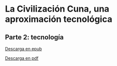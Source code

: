 # La Civilización Cuna, una aproximación tecnológica
## Parte 2: tecnología

[Descarga en epub](https://drive.google.com/file/d/1RqRkvsCmWb2wO4lN50A3OS4KcEWbQrBG/view?usp=share_link)

[Descarga en pdf]()
       
